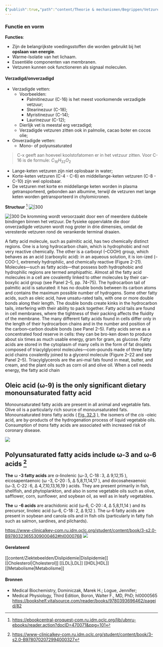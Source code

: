 ```yaml
---
{"publish":true,"path":"content/Theorie & mechanismen/Begrippen/Vetzuren.md","permalink":"/content/theorie-and-mechanismen/begrippen/vetzuren/","title":"Vetzuren","draft":true,"tags":["Fysiologie","draft"]}
---
```




### Functie en vorm
**Functies**:
- Zijn de belangrijkste voedingsstoffen die worden gebruikt bij het **opslaan van energie**.
- Warme-Isolatie van het lichaam. 
- Essentiële componenten van membranen.
- Vetzuren kunnen ook functioneren als signaal moleculen.

#### Verzadigd/onverzadigd
- Verzadigde vetten:
	- Voorbeelden:
		- Palmitinezuur (C-16) is het meest voorkomende verzadigde vetzuur;
		- Stearinezuur (C-18);
		- Myristinezuur (C-14);
		- Laurinezuur (C-12);
	- Dierlijk vet is meestal erg verzadigd;
	- Verzadigde vetzuren zitten ook in palmolie, cacao boter en cocos olie; 
- Onverzadigde vetten:
	- Mono- of polyunsaturated

> C-x geeft aan hoeveel koolstofatomen er in het vetzuur zitten. 
> Voor C-16 is de formule: $C_{16}H_{32}O_2$

- Lange-keten vetzuren zijn niet oplosbaar in water;
- Korte-keten vetzuren (C-4 - C-6) en middellange-keten vetzuren (C-8 - C-10) zijn wel oplosbaar. 
- De vetzuren met korte en middellange keten worden in plasma getransporteerd, gebonden aan albumine, terwijl de vetzuren met lange keten worden getransporteerd in chylomicronen.




**Structuur** [^2]
![|300](https://i.imgur.com/uka64hN.png)





![|300](https://i.imgur.com/nWtrwl8.png)
De kromming wordt veroorzaakt door een of meerdere dubbele bindingen binnen het vetzuur. De fysieke oppervlakte die door onverzadigde vetzuren wordt nog groter in drie dimensies, omdat de veresterde vetzuren rond de verankerde terminal draaien.

A fatty acid molecule, such as palmitic acid, has two chemically distinct regions. One is a long hydrocarbon chain, which is hydrophobic and not very reactive chemically. The other is a carboxyl (–COOH) group, which behaves as an acid (carboxylic acid): in an aqueous solution, it is ion-ized (–COO–), extremely hydrophilic, and chemically reactive (Figure 2–21). Molecules—such as fatty acids—that possess both hydrophobic and hydrophilic regions are termed amphipathic. Almost all the fatty acid molecules in a cell are covalently linked to other molecules by their car-boxylic acid group (see Panel 2–5, pp. 74–75). The hydrocarbon tail of palmitic acid is saturated: it has no double bonds between its carbon atoms and contains the maximum possible number of hydrogens. Some other fatty acids, such as oleic acid, have unsatu-rated tails, with one or more double bonds along their length. The double bonds create kinks in the hydrocarbon tails, interfering with their ability to pack together. Fatty acid tails are found in cell membranes, where the tightness of their packing affects the fluidity of the membrane. The many different fatty acids found in cells differ only in the length of their hydrocarbon chains and in the number and position of the carbon–carbon double bonds (see Panel 2–5).
Fatty acids serve as a concentrated food reserve in cells: they can be bro-ken down to produce about six times as much usable energy, gram for gram, as glucose. Fatty acids are stored in the cytoplasm of many cells in the form of fat droplets composed of triacylglycerol molecules—com-pounds made of three fatty acid chains covalently joined to a glycerol molecule (Figure 2–22 and see Panel 2–5). Triacylglycerols are the ani-mal fats found in meat, butter, and cream, and the plant oils such as corn oil and olive oil. When a cell needs energy, the fatty acid chain



## Oleic acid (ω-9) is the only significant dietary monounsaturated fatty acid
Monounsaturated fatty acids are present in all animal and vegetable fats. Olive oil is a particularly rich source of monounsaturated fats. Monounsaturated _trans_ fatty acids ( [Fig. 32.3](https://www-clinicalkey-com.ru.idm.oclc.org/student/content/book/3-s2.0-B9780702072994000327#f0020) ), the isomers of the _cis_ -oleic acid, are by-products of the hydrogenation process of liquid vegetable oils. Consumption of _trans_ fatty acids are associated with increased risk of coronary disease.

![](https://i.imgur.com/rPGZuIh.png)

  

## Polyunsaturated fatty acids include ω-3 and ω-6 acids [^3]

**The** ω **-3 fatty acids** are α-linolenic (ω-3, C-18 : 3, Δ 9,12,15 ), eicosapentaenoic (ω -3, C-20 : 5, Δ 5,8,11,14,17 ), and docosahexaenoic (ω-3, C-22 : 6, Δ 4,7,10,13,16,19 ) acids. They are present primarily in fish, shellfish, and phytoplankton, and also in some vegetable oils such as olive, safflower, corn, sunflower, and soybean oil, as well as in leafy vegetables.

**The** ω **-6 acids** are arachidonic acid (ω-6, C-20 : 4, Δ 5,8,11,14 ) and its precursor, linoleic acid (ω-6, C-18 : 2, Δ 9,12 ). The ω-6 fatty acids are present in soybean and canola oils and in fish oils (particularly in fatty fish such as salmon, sardines, and pilchards).


https://www-clinicalkey-com.ru.idm.oclc.org/student/content/book/3-s2.0-B9780323655309000462#hl0000768
![](https://i.imgur.com/I48wAMT.png)


#### Gerelateerd
[[content/Ziektebeelden/Dislipidemie\|Dislipidemie]]
[[Cholesterol\|Cholesterol]]
[[LDL\|LDL]]
[[HDL\|HDL]]
[[Metabolisme\|Metabolisme]]

#### Bronnen
- Medical Biochemistry, Dominiczak, Marek H.; Logue, Jennifer;
- Medical Physiology, Third Edition, Boron, Walter F., MD, PhD; hl0000565
https://bookshelf.vitalsource.com/reader/books/9780393696462/pageid/82

[^2]: https://ebookcentral-proquest-com.ru.idm.oclc.org/lib/ubnru-ebooks/reader.action?docID=470071&ppg=101
[^3]: https://www-clinicalkey-com.ru.idm.oclc.org/student/content/book/3-s2.0-B9780702072994000327

